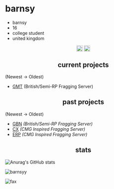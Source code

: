 <h1>barnsy</h1>

- barnsy
- 16
- college student
- united kingdom

<p align="center">
  <a href="https://twitch.tv/barnsyuk/" target="blank"><img align="center" src="https://cdn.jsdelivr.net/npm/simple-icons@3.0.1/icons/twitch.svg" alt="twitch" height="20" width="20" /></a>
<a href="https://www.youtube.com/@barnsy/" target="blank"><img align="center" src="https://cdn.jsdelivr.net/npm/simple-icons@3.0.1/icons/youtube.svg" alt="youtube" height="20" width="20" /></a>
</p>

<h2 align="center">current projects</h2>

(Newest -> Oldest)
- [GMT](https://discord.gg/gmtuk) (British/Semi-RP Fragging Server)

<h2 align="center">past projects</h2>

(Newest -> Oldest)
- [GBN](discord.io/GBNUK) *(British/Semi-RP Fragging Server)*
- [CX](discord.gg/cxuk) *(CMG Inspired Fragging Server)*
- [ERP](discord.gg/erpuk) *(CMG Inspired Fragging Server)*

<h2 align="center">stats</h2>

![Anurag's GitHub stats](https://github-readme-stats.vercel.app/api?username=barnsyy&count_private=true&show_icons=true&theme=dracula)
<p><img align="center" src="https://github-readme-streak-stats.herokuapp.com/?user=barnsyy&" alt="barnsyy" /></p>
<img src="https://komarev.com/ghpvc/?username=barnsyy&color=lightgray" alt="fax" width="" height="">
